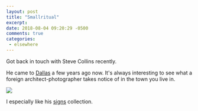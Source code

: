 ```yaml
---
layout: post
title: "Smallritual"
excerpt: 
date: 2018-08-04 09:20:29 -0500
comments: true
categories: 
 - elsewhere
---
```


Got back in touch with Steve Collins recently. 

He came to [Dallas](https://www.flickr.com/photos/smallritual/albums/72157642296938414) a few years ago now. It's always interesting to see what a foreign architect-photographer takes notice of in the town you live in.

![]({{site.url}}/assets/2018/08/steve-sign.jpg)

I especially like his [signs](https://www.flickr.com/photos/smallritual/albums/72157691797873335) collection.
